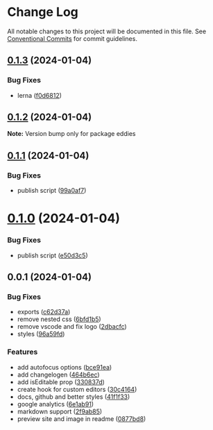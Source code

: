 # Change Log

All notable changes to this project will be documented in this file.
See [Conventional Commits](https://conventionalcommits.org) for commit guidelines.

## [0.1.3](https://github.com/malezjaa/eddies/compare/v0.1.2...v0.1.3) (2024-01-04)


### Bug Fixes

* lerna ([f0d6812](https://github.com/malezjaa/eddies/commit/f0d68125b94c3f08a660e0053d0ba0190db75ce9))





## [0.1.2](https://github.com/malezjaa/eddies/compare/v0.1.1...v0.1.2) (2024-01-04)

**Note:** Version bump only for package eddies

## [0.1.1](https://github.com/malezjaa/eddies/compare/v0.1.0...v0.1.1) (2024-01-04)

### Bug Fixes

- publish script ([99a0af7](https://github.com/malezjaa/eddies/commit/99a0af7fa4aa7c5c0d4af62d35b3a2037eff4456))

# [0.1.0](https://github.com/malezjaa/eddies/compare/v0.0.1...v0.1.0) (2024-01-04)

### Bug Fixes

- publish script ([e50d3c5](https://github.com/malezjaa/eddies/commit/e50d3c53648ad84f14eb6ae272e20deef6d0ca0b))

## 0.0.1 (2024-01-04)

### Bug Fixes

- exports ([c62d37a](https://github.com/malezjaa/eddies/commit/c62d37acbe11ffa47e8f3b593e8850cabaf24d80))
- remove nested css ([6bfd1b5](https://github.com/malezjaa/eddies/commit/6bfd1b579480b2cbff06827fce6f51d716135044))
- remove vscode and fix logo ([2dbacfc](https://github.com/malezjaa/eddies/commit/2dbacfc677a3e732fcf8a6f003d7644344af1884))
- styles ([96a59fd](https://github.com/malezjaa/eddies/commit/96a59fd0aad76d0a7b4ae880da7e59dafa490a0c))

### Features

- add autofocus options ([bce91ea](https://github.com/malezjaa/eddies/commit/bce91eaa43d821f1bdef0e86af1f2ba51592a027))
- add changelogen ([464b6ec](https://github.com/malezjaa/eddies/commit/464b6ec618f6595137901a1bc8db50bcf74c5c95))
- add isEditable prop ([330837d](https://github.com/malezjaa/eddies/commit/330837d0ac2ed3d47da62d51e3f134273e013510))
- create hook for custom editors ([30c4164](https://github.com/malezjaa/eddies/commit/30c4164b2104384defe7e0dc33b4d07323c72a8b))
- docs, github and better styles ([41f1f33](https://github.com/malezjaa/eddies/commit/41f1f33183194d097ae85cfce54dfb9adbbac029))
- google analytics ([6e1ab91](https://github.com/malezjaa/eddies/commit/6e1ab91cbd8aca9b823db1b4c046b22cb0456f6f))
- markdown support ([2f9ab85](https://github.com/malezjaa/eddies/commit/2f9ab85967329850fe6940c72a0f1eb3b058ffdd))
- preview site and image in readme ([0877bd8](https://github.com/malezjaa/eddies/commit/0877bd8ce84eed910bfa46f7acf422a9409e3fd6))
